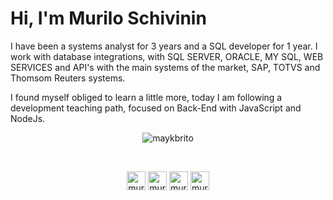 # Hi, I'm Murilo Schivinin

I have been a systems analyst for 3 years and a SQL developer for 1 year. I work with database integrations, with SQL SERVER, ORACLE, MY SQL, WEB SERVICES and API's with the main systems of the market, SAP, TOTVS and Thomsom Reuters systems.

I found myself obliged to learn a little more, today I am following a development teaching path, focused on Back-End with JavaScript and NodeJs.

<p align="center">
<img src="https://github-readme-stats.vercel.app/api?username=MuriloSchivinin&show_icons=true" alt="maykbrito"/> 
</p>

<br>

<p align="center">
<a href="https://codepen.io/MuriloSchivinin" target="blank"><img align="center" src="https://cdn.jsdelivr.net/npm/simple-icons@3.0.1/icons/codepen.svg" alt="muriloschivinin" height="30" width="30" /></a>
<a href="http://linkedin.com/in/murilo-schivinin-742746196" target="blank"><img align="center" src="https://cdn.jsdelivr.net/npm/simple-icons@3.0.1/icons/linkedin.svg" alt="muriloschivinin" height="30" width="30" /></a>
<a href="https://www.facebook.com/murilo.schivinin" target="blank"><img align="center" src="https://cdn.jsdelivr.net/npm/simple-icons@3.0.1/icons/facebook.svg" alt="muriloschivinin" height="30" width="30" /></a>
<a href="https://www.instagram.com/muriloschivinin/" target="blank"><img align="center" src="https://cdn.jsdelivr.net/npm/simple-icons@3.0.1/icons/instagram.svg" alt="muriloschivinin" height="30" width="30" /></a>
</p>
